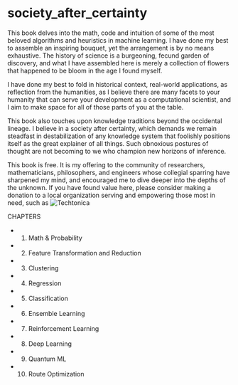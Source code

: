 # society_after_certainty

This book delves into the math, code and intuition of some of the most beloved algorithms and heuristics in machine learning. 
I have done my best to assemble an inspiring bouquet, yet the arrangement is by no means exhaustive. The history of science is a burgeoning, fecund garden of discovery, and what I have assembled here is merely a collection of flowers that happened to be bloom in the age I found myself. 

I have done my best to fold in historical context, real-world applications, as reflection from the humanities, as I believe there are many facets to your humanity that can serve your development as a computational scientist, and I aim to make space for all of those parts of you at the table.  

This book also touches upon knowledge traditions beyond the occidental lineage. I believe in a society after certainty, which demands we remain steadfast in destabilization of any knowledge system that foolishly positions itself as the great explainer of all things. Such obnoxious postures of thought are not becoming to we who champion new horizons of inference. 

This book is free. It is my offering to the community of researchers, mathematicians, philosophers, and engineers whose collegial sparring have sharpened my mind, and encouraged me to dive deeper into the depths of the unknown. If you have found value here, please consider making a donation to a local organization serving and empowering those most in need, such as ![Techtonica](https://techtonica.org/) 

CHAPTERS
* 1. Math & Probability
* 2. Feature Transformation and Reduction 
* 3. Clustering
* 4. Regression 
* 5. Classification
* 6. Ensemble Learning 
* 7. Reinforcement Learning 
* 8. Deep Learning 
* 9. Quantum ML
* 10. Route Optimization 

